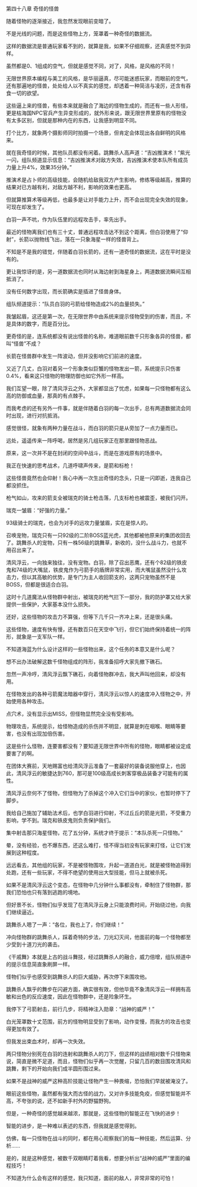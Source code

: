 第四十八章 奇怪的怪兽


随着怪物的逐渐接近，我忽然发现眼前变暗了。

不是光线的问题，而是这些怪物上方，笼罩着一种奇怪的数据流。

这样的数据流是普通玩家看不到的，就算是我，如果不仔细观察，还真感觉不到异样。

虽然都是0、1组成的空气，但就是感觉不同，对了，风格，是风格的不同！

无限世界原本编程与美工的风格，是华丽逼真，尽可能迷惑玩家，而眼前的空气，还有那遍地的怪兽，处处给人以不真实的感觉，却透着一种简洁与凌厉，还含有吞食一切的欲望。

这些逼上来的怪兽，有些本来就是融合了海边的怪物生成的，而还有一些人形怪，更是枯海国NPC官兵产生异变形成的，就外形来说，跟无限世界里原有的怪物没有太多区别，但就是那种内在的东西，让我感到明显不同。

打个比方，就象两个摄影师同时拍摄一个场景，但肯定会体现出各自鲜明的风格来。

就在我奇怪的时候，其他队员都没有闲着。跳舞杀人高声道：“吉凶推演术！”紫光一闪，组队频道显示信息：“吉凶推演术对敌方失效，吉凶推演术使本队所有成员力量上升4%，效果35分钟。”

推演术是占卜师的高级技能，会随机给敌我双方产生影响，修练等级越高，推算的结果对已方越有利，对敌方越不利，影响的效果也更高。

但就算推算术等级再低，也最多是让对手能力上升，而不会出现完全失效的现象，可现在却发生了。

白羽一声不吭，作为队伍里的远程攻击手，率先出手。

最近的怪物离我们也有三十丈，普通远程攻击达不到这个距离，但白羽使用了“仰射”，长箭以抛物线飞出，落在一只象海星一样的怪兽背上。

不知是不是我的错觉，伴随着白羽长箭的，还有一道奇怪的数据流，这在平时是没有的。

更让我惊讶的是，另一道数据流也同时从海边射到海星身上，两道数据流瞬间互相抵消了。

没有任何数字出现，而长箭确实是插进了怪兽身体。

组队频道提示：“队员白羽的弓箭给怪物造成2%的血量损失。”

我皱起眉，这还是第一次，在无限世界中由系统来提示怪物受到的伤害，而且，不是具体的数字，而是百分比。

更奇怪的是，连系统都没有说出怪兽的名称，难道眼前数千只形象各异的怪兽，都叫“怪兽”不成？

长箭在怪兽群中发生一阵波动，但并没影响它们前进的速度。

又近了几丈，白羽对着另一个形象类似巨蟹的怪物发出一箭，系统提示只伤害0.4%，看来这只怪物的物理防御也如它外形一样高。

我们互望一眼，除了清风浮云之外，大家都显出了忧虑，如果每一只怪物都有这么高的防御或血量，那真的有点棘手。

而我考虑的还有另外一件事，就是伴随着白羽的每一次出手，总有两道数据流会同时出现，进行对抗抵消。

感觉很怪，就象有两种力量在战斗，而白羽的箭只是从旁加了一点力量而已。

远处，遥遥传来一阵呼喝，居然是另几组玩家正在那里跟怪物恶战。

原来，这一次并不是在封闭的空间中战斗，而是在游戏原有的场景中。

我正在快速的思考战术，几道呼啸声传来，是箭和标枪！

这些怪兽竟然也会仰射！我心中再一次生出奇怪的念头，只是一闪即逝，连我自己都没抓住。

枪气如山，攻来的箭支全被瑞克的骑士枪击落，几支标枪也被震歪，被我们闪开。

瑞克一皱眉：“好强的力量。”

93级骑士的瑞克，也会为对手的远攻力量皱眉，实在是惊人的。

召唤宠物，瑞克只有一只92级的二阶BOSS蓝光虎，其他都被他原来的集团收回去了。跳舞杀人的宠物，只有一株56级的跳舞草，新收的，没什么战斗力，也就不用召出来了。

清风浮云，一向独来独往，没有宠物。白羽，除了召出恶鹰，还有个82级的铁皮鬼和74级的大嘴鼠，铁皮鬼作为弓箭手的盾牌非常实用，而大嘴鼠虽然没什么攻击力，但以其高敏的优势，是专门为主人收回箭支的，这两只宠物虽然不是BOSS，但都是很适合白羽。

这时十几道魔法从怪物群中射出，被瑞克的枪气拦下一部分，我的防护罩又给大家提供一些保护，大家基本没什么损失。

还好，这些怪物的攻击力不算强，但等下几千只一齐冲上来，还是很头痛。

这些怪物，速度有快有慢，还有数百只在天空中飞行，但它们始终保持着统一的阵形，就象是一支军队一样。

不知道海蓝为什么设计这样的一些怪物出来，这个任务的本意又是什么呢？

想不出办法破解这数千怪物组成的阵形，我准备招呼大家先撤下礁石。

忽然一声冷哼，清风浮云飘下礁石，向着怪物群冲去，我大声叫他回来，却没有用。

在怪物发出的各种弓箭魔法暗器中穿行，清风浮云以惊人的速度冲入怪物之中，开始使用各种攻击。

点穴术，没有显示出MISS，但怪物显然完全没有受影响。

物理攻击，系统提示，给怪物造成的杀伤并不明显，就算是刺在咽喉、眼睛等要害，也没有出现加倍伤害。

这是些什么怪物，连要害都没有？要知道无限世界中所有的怪物，眼睛都被设定成要害了的啊。

在团体大赛前，天地赐富也给清风浮云准备了一套最好的装备说服他穿上，也因此，清风浮云的敏捷达到760，那可是100级高成长刺客穿极品装备才可能有的属性。

清风浮云奈何不了怪物，但怪物为了杀掉这个冲入它们当中的家伙，也暂时停下了脚步。

我给自己施加了辅助法术后，也学白羽进行仰射，不过丘丘的箭是光箭，不受重力影响，学不到。瑞克和铁皮鬼则负责保护我们。

集中射击那只海星怪物，花了五分钟，系统才终于提示：“本队杀死一只怪物。”

晕，没有经验，也不爆东西，还这么难打，怪不得当初没有玩家来打怪，让它们发展到这种程度。

远远看去，其他组的玩家，不是被怪物围攻，升起一道道白光，就是被怪物追得到处跑，还有一些玩家，不得不绝望的使用出大型技能，但马上就被杀死。

如果不是清风浮云这个变态，在怪物中几分钟什么事都没有，牵制住了怪物群，那我们恐怕也只有落到逃跑的境地。

但好景不长，怪物们似乎发现了在清风浮云身上只能浪费时间，开始绕过他，向我们继续逼近。

跳舞杀人嗯了一声：“各位，我也上了，你们继续！”

冲向怪物群的跳舞杀人，踩着奇特的步法，刀光幻灭间，他面前的每一个怪物都至少受到十道刀光的袭击。

《干戚舞》本就是上古的战斗舞技，经过跳舞杀人的融合，威力倍增，组队频道中的提示信息简直象刷屏一样。

怪物们似乎也感受到跳舞杀人的巨大威胁，再次停下来围攻他。

跳舞杀人飘乎的舞步在闪避方面，确实很有效，但他毕竟不象清风浮云一样拥有高敏和出色的反应速度，因此在怪物群中，还是险象环生。

我停下了弓箭射击，前行几步，将精神注入勋章：“战神的威严！”

白光笼罩数十丈范围，前方的怪物明显受到了影响，动作变慢，而我方的攻击也变得更加有效了。

但我发出束血术时，却再一次失效。

两只怪物分别死在白羽的连射和跳舞杀人的刀下，但这样的战绩相对数千只怪物来说，简直是微不足道，而且，怪物们似乎再一次觉醒，只留几百的数目围攻清风和跳舞，剩下的开始向我们成半圆形围过来。

如果不是战神的威严这种高阶技能让怪物产生一种畏缩，恐怕我们早就被淹没了。

眼前这些怪物，虽然都有强大而古怪的战力，又对许多技能免疫，但感觉智能并不高，不夸张的说，还不如新手村外的野猫野狗。

但是，一种奇怪的感觉越来越浓，那就是，这些怪物的智能正在飞快的进步！

智能的进步，是一种难以表述的东西，但我就是感觉得到。

仿佛，每一只怪物在战斗的同时，都在用心观察我们的每一种技能，然后运算、分析……

是的，就是这种感觉，被数千双眼睛盯着我看，想要分析出“战神的威严”里面的编程技巧！

不知道为什么会有这样的感觉，我只知道，面前的敌人，非常非常的可怕！





